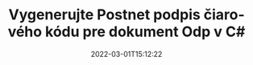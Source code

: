 ---
############################# Static ############################
layout: "auto-gen-signature"
date: 2022-03-01T15:12:22
draft: false
operation: Sign
signaturetype: Barcode
codetype: Postnet
fileformat: Odp
productName: .NET
lang: sk
productCode: net
otherformats: pdf doc docx docm dot dotm dotx odt ott rtf xls xlsx xlsm xlsb csv ods ots xltx xltm ppt pptx pps ppsx odp otp potx potm pptm ppsm png jpg bmp gif tiff svg webp wmf
breadcrumb: Put  Barcode signature on Odp for C#

############################# Head ############################
head_title: "eSign Odp dokument s Postnet čiarovým kódom v C#"
head_description: "Vytvorte podpis čiarového kódu Postnet a vložte ho do dokumentu Odp s .NET pomocou niekoľkých riadkov kódu. Na podpisovanie rôznych formátov súborov použite rozhranie GroupDocs Document Signature API."

############################# Header ############################
title: "Vygenerujte Postnet podpis čiarového kódu pre dokument Odp v C#"
description: "ePodpíšte svoje obchodné dokumenty vo formáte Odp pomocou čiarového kódu Postnet. Vygenerujte podpis čiarového kódu rýchlo a jednoducho pomocou niekoľkých riadkov kódu na nastavenie možností podpisovania."
bg_image: "https://cms.admin.containerize.com/templates/aspose/App_Themes/V3/images/bg/header1.png"
bg_overlay: false
button:
    enable: true

############################# SubMenu ############################
submenu:
    enable: true

    left:
        img_alt: "GroupDocs.Signature for .NET"
        image: "https://cms.admin.containerize.com/templates/groupdocs/images/product-logos/90x90-noborder/groupdocs-signature-net.png"
        product: "GroupDocs.Signature"
        platform: ".NET"



############################# About ############################
about:
    enable: true
    title: "O rozhraní API podpisov čiarových kódov GroupDocs.Signature for .NET."
    content: |
        [GroupDocs.Signature for .NET](https://products.groupdocs.com/signature/net/) je rýchle a jednoduché rozhranie API na správu elektronického podpisovania digitálnych dokumentov pomocou typov čiarových kódov, ako sú UPCA, UPCE, EAN13, EAN14, Code39, Code39Extended, Code128, Codabar, Postnet, ISBN , ITF14 a mnoho ďalších. Zákazníci môžu jednoducho vytvárať čiarové kódy poskytujúce požadovaný text a vkladať ich do PDF, dokumentov Microsoft Office Words, zošitov Microsoft Office Excel, prezentácií MS PowerPoint, súborov Adobe Photoshop a rôznych obrazových formátov. Čiarové kódy umiestnené v dokumentoch je možné aktualizovať, vyhľadávať, overovať, mazať alebo prezerať. Okrem toho je podporované prispôsobenie čiarových kódov.
    

############################# Steps ############################
steps:
    enable: true
    title_left: "Kroky na podpísanie Odp pomocou Barcode v C#"
    content_left: |
        [GroupDocs.Signature for .NET](https://products.groupdocs.com/signature/net/) poskytuje možnosť rýchlo a jednoducho podpisovať dokumenty Odp pomocou podpisov Barcode.
        
        * Vytvorte inštanciu triedy Signature poskytujúcej súbor Odp, ktorý sa má podpisovať ako cesta alebo prúd pamäte
        * Instanciujte triedu SignOptions a nastavte všetky požadované údaje.
        * Vyvolajte metódu Signature.Sign() odovzdajúc výstupný súbor Odp alebo prúd pamäte

    title_right: " Požiadavky na systém"
    content_right: |
        GroupDocs.Signature for .NET sú podporované na všetkých hlavných platformách a operačných systémoch. Pred spustením nižšie uvedeného kódu sa uistite, že máte vo svojom systéme nainštalované nasledujúce predpoklady.

        * Operačné systémy: Microsoft Windows, Linux, MacOS
        * Vývojové prostredia: Microsoft Visual Studio, Xamarin, MonoDevelop
        * Frameworks: .NET Framework, .NET Standard, .NET Core, Mono
        * Získajte najnovší GroupDocs.Signature for .NET od [Nuget](https://www.nuget.org/packages/groupdocs.signature)
         
    code: |
        ```csharp    
        
        // Set up input Odp file
        string filePath = "input.odp";
        // Set up output file
        string outputFilePath = "output.odp";

        // Instantiate Signature for input file
        using (var signature = new GroupDocs.Signature.Signature(filePath))
        {
                // create barcode option with predefined barcode text
                var options = new BarcodeSignOptions("BC12345678")
                {
                    // setup Barcode encoding type
                    EncodeType = BarcodeTypes.Postnet,

                    // set signature position
                    Left = 50,
                    Top = 50,
                    Width = 200,
                    Height = 50                                        
                };
                
                // sign Odp document
                SignResult result = signature.Sign(outputFilePath, options);
        }

        ```

############################# Demos ############################
demos:
    enable: true
    title: "Podpisovanie dokumentov Odp pomocou živej ukážky Barcode"
    content: |
       Podpíšte súbor Odp pomocou rôznych podpisov práve teraz na webovej lokalite [GroupDocs.Signature App](https://products.groupdocs.app/signature/family). Bezplatné online demo na vás čaká.

        
############################# About Formats ############################
about_formats:
    enable: true
    format:
        # format loop
        - icon: "fas fa-barcode"
          title: "About Postnet Barcode"
          content: |
            POSTNET (Postal Numeric Encoding Technique) je symbol čiarového kódu, ktorý používa poštová služba Spojených štátov amerických na pomoc pri smerovaní pošty.
          characterset: |
             Číslice (0-9).
          textcapacity: |
             Až 11 znakov.
          image: |
             iVBORw0KGgoAAAANSUhEUgAAACcAAAAjCAYAAAAXMhMjAAAAAXNSR0IArs4c6QAAAARnQU1BAACxjwv8YQUAAAAJcEhZcwAADsMAAA7DAcdvqGQAAACeSURBVFhH7c7BCkMxEELR/P9Pp1LoRrCXpi4Cbw5kIRKZtS82x52a407Ncae+HrfWer8Pyr+i/3NcQv/nuIT+z3EJ/X/Ocf9mlxuhsXZ2uREaa2eXG6Gxdna5ERprZ5cbobF2drkRGmtnlxuhsXZ2uREaa2eXG6Gxdna5ERprZ5cbobF2drkRGmtnlxuhsXZ2ubnAHHdqjjt18XF7vwDevzbHqsQWPwAAAABJRU5ErkJggg==

          link: ""

############################# More Formats ############################
more_formats:
    enable: true
    title: "Ďalšie podporované podpisy Barcode pre C#"
    content: |
        "Odp môžete podpísať aj inými typmi podpisov. Pozrite si zoznam nižšie."
    format: 
        
       
back_to_top:
    enable: true
---